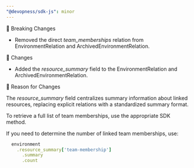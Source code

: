 ```yaml
---
"@devopness/sdk-js": minor
---
```


🚨 Breaking Changes

- Removed the direct *team_memberships* relation from EnvironmentRelation and ArchivedEnvironmentRelation.

🔄 Changes

- Added the *resource_summary* field to the EnvironmentRelation and ArchivedEnvironmentRelation.

📌 Reason for Changes

The *resource_summary* field centralizes summary information about linked resources, replacing explicit relations with a standardized summary format.

To retrieve a full list of team memberships, use the appropriate SDK method.

If you need to determine the number of linked team memberships, use:

```ruby
  environment
    .resource_summary['team-membership']
      .summary
      .count
  ```
